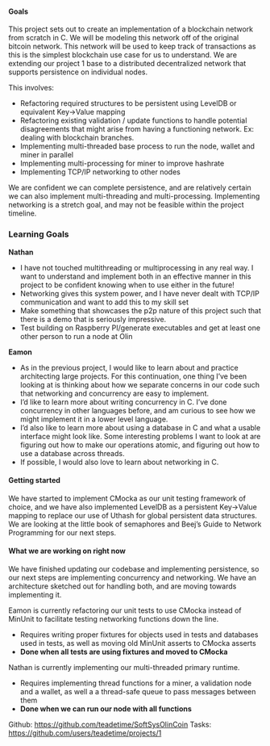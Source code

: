 #### Goals
This project sets out to create an implementation of a blockchain network from scratch in C. We will be modeling this network off of the original bitcoin network. This network will be used to keep track of transactions as this is the simplest blockchain use case for us to understand. 
We are extending our project 1 base to a distributed decentralized network that supports persistence on individual nodes. 

This involves:

- Refactoring required structures to be persistent using LevelDB or equivalent Key->Value mapping
- Refactoring existing validation / update functions to handle potential disagreements that might arise from having a functioning network. Ex: dealing with blockchain branches.
- Implementing multi-threaded base process to run the node, wallet and miner in parallel
- Implementing multi-processing for miner to improve hashrate
- Implementing TCP/IP networking to other nodes

We are confident we can complete persistence, and are relatively certain we can also implement multi-threading and multi-processing. Implementing networking is a stretch goal, and may not be feasible within the project timeline.

### Learning Goals
**Nathan**
- I have not touched multithreading or multiprocessing in any real way. I want to understand and implement both in an effective manner in this project to be confident knowing when to use either in the future!
- Networking gives this system power, and I have never dealt with TCP/IP communication and want to add this to my skill set
- Make something that showcases the p2p nature of this project such that there is a demo that is seriously impressive.
- Test building on Raspberry PI/generate executables and get at least one other person to run a node at Olin

**Eamon**
- As in the previous project, I would like to learn about and practice architecting large projects. For this continuation, one thing I’ve been looking at is thinking about how we separate concerns in our code such that networking and concurrency are easy to implement.
- I’d like to learn more about writing concurrency in C. I’ve done concurrency in other languages before, and am curious to see how we might implement it in a lower level language.
- I’d also like to learn more about using a database in C and what a usable interface might look like. Some interesting problems I want to look at are figuring out how to make our operations atomic, and figuring out how to use a database across threads.
- If possible, I would also love to learn about networking in C.


#### Getting started
We have started to implement CMocka as our unit testing framework of choice, and we have also implemented  LevelDB as a persistent Key->Value mapping to replace our use of Uthash for global persistent data structures. We are looking at the little book of semaphores and Beej’s Guide to Network Programming for our next steps.
#### What we are working on right now
We have finished updating our codebase and implementing persistence, so our next steps are implementing concurrency and networking. We have an architecture sketched out for handling both, and are moving towards implementing it. 

Eamon is currently refactoring our unit tests to use CMocka instead of MinUnit to facilitate testing networking functions down the line.
- Requires writing proper fixtures for objects used in tests and databases used in tests, as well as moving old MinUnit asserts to CMocka asserts
- __Done when all tests are using fixtures and moved to CMocka__

Nathan is currently implementing our multi-threaded primary runtime.
  -  Requires implementing thread functions for a miner, a validation node and a wallet, as well a a thread-safe queue to pass messages between them
  - __Done when we can run our node with all functions__

Github: https://github.com/teadetime/SoftSysOlinCoin
Tasks: https://github.com/users/teadetime/projects/1 
